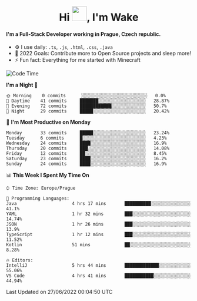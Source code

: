 <h1 align="center">Hi <img src="https://raw.githubusercontent.com/MrWakeCZ/MrWakeCZ/master/Hi.gif" width="40px" />, I'm Wake</h1>

#### I'm a Full-Stack Developer working in Prague, Czech republic.
- ⚙️ I use daily: `.ts`, `.js`, `.html`, `.css`, `.java`
- 🥅 2022 Goals: Contribute more to Open Source projects and sleep more!
- ⚡ Fun fact: Everything for me started with Minecraft

<!--START_SECTION:waka-->
![Code Time](http://img.shields.io/badge/Code%20Time-0%20secs-blue)

**I'm a Night 🦉** 

```text
🌞 Morning    0 commits      ░░░░░░░░░░░░░░░░░░░░░░░░░   0.0% 
🌆 Daytime    41 commits     ███████░░░░░░░░░░░░░░░░░░   28.87% 
🌃 Evening    72 commits     ████████████░░░░░░░░░░░░░   50.7% 
🌙 Night      29 commits     █████░░░░░░░░░░░░░░░░░░░░   20.42%

```
📅 **I'm Most Productive on Monday** 

```text
Monday       33 commits     █████░░░░░░░░░░░░░░░░░░░░   23.24% 
Tuesday      6 commits      █░░░░░░░░░░░░░░░░░░░░░░░░   4.23% 
Wednesday    24 commits     ████░░░░░░░░░░░░░░░░░░░░░   16.9% 
Thursday     20 commits     ███░░░░░░░░░░░░░░░░░░░░░░   14.08% 
Friday       12 commits     ██░░░░░░░░░░░░░░░░░░░░░░░   8.45% 
Saturday     23 commits     ████░░░░░░░░░░░░░░░░░░░░░   16.2% 
Sunday       24 commits     ████░░░░░░░░░░░░░░░░░░░░░   16.9%

```


📊 **This Week I Spent My Time On** 

```text
⌚︎ Time Zone: Europe/Prague

💬 Programming Languages: 
Java                     4 hrs 17 mins       ██████████░░░░░░░░░░░░░░░   41.1% 
YAML                     1 hr 32 mins        ███░░░░░░░░░░░░░░░░░░░░░░   14.74% 
JSON                     1 hr 26 mins        ███░░░░░░░░░░░░░░░░░░░░░░   13.9% 
TypeScript               1 hr 12 mins        ███░░░░░░░░░░░░░░░░░░░░░░   11.52% 
Kotlin                   51 mins             ██░░░░░░░░░░░░░░░░░░░░░░░   8.28%

🔥 Editors: 
IntelliJ                 5 hrs 44 mins       █████████████░░░░░░░░░░░░   55.06% 
VS Code                  4 hrs 41 mins       ███████████░░░░░░░░░░░░░░   44.94%

```


 Last Updated on 27/06/2022 00:04:50 UTC
<!--END_SECTION:waka-->
